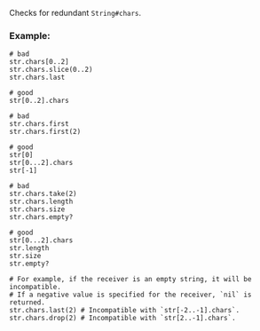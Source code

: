 Checks for redundant `String#chars`.

### Example:
    # bad
    str.chars[0..2]
    str.chars.slice(0..2)
    str.chars.last

    # good
    str[0..2].chars

    # bad
    str.chars.first
    str.chars.first(2)

    # good
    str[0]
    str[0...2].chars
    str[-1]

    # bad
    str.chars.take(2)
    str.chars.length
    str.chars.size
    str.chars.empty?

    # good
    str[0...2].chars
    str.length
    str.size
    str.empty?

    # For example, if the receiver is an empty string, it will be incompatible.
    # If a negative value is specified for the receiver, `nil` is returned.
    str.chars.last(2) # Incompatible with `str[-2..-1].chars`.
    str.chars.drop(2) # Incompatible with `str[2..-1].chars`.
